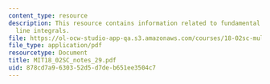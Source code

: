 ```yaml
---
content_type: resource
description: This resource contains information related to fundamental theorem for
  line integrals.
file: https://ol-ocw-studio-app-qa.s3.amazonaws.com/courses/18-02sc-multivariable-calculus-fall-2010/878cd7a9630352d5d7deb651ee3504c7_MIT18_02SC_notes_29.pdf
file_type: application/pdf
resourcetype: Document
title: MIT18_02SC_notes_29.pdf
uid: 878cd7a9-6303-52d5-d7de-b651ee3504c7
---
```

